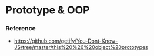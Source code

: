 # Prototype & OOP


### Reference
- https://github.com/getify/You-Dont-Know-JS/tree/master/this%20%26%20object%20prototypes
